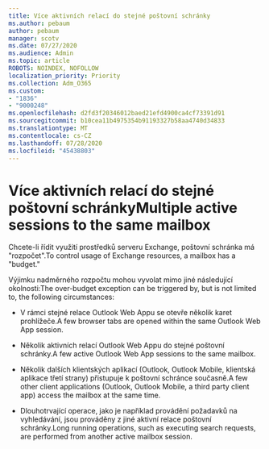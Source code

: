 ```yaml
---
title: Více aktivních relací do stejné poštovní schránky
ms.author: pebaum
author: pebaum
manager: scotv
ms.date: 07/27/2020
ms.audience: Admin
ms.topic: article
ROBOTS: NOINDEX, NOFOLLOW
localization_priority: Priority
ms.collection: Adm_O365
ms.custom:
- "1836"
- "9000248"
ms.openlocfilehash: d2fd3f20346012baed21efd4900ca4cf73391d91
ms.sourcegitcommit: b10cea11b4975354b91193327b58aa4740d34833
ms.translationtype: MT
ms.contentlocale: cs-CZ
ms.lasthandoff: 07/28/2020
ms.locfileid: "45438803"
---
```

# <a name="multiple-active-sessions-to-the-same-mailbox"></a><span data-ttu-id="5680c-102">Více aktivních relací do stejné poštovní schránky</span><span class="sxs-lookup"><span data-stu-id="5680c-102">Multiple active sessions to the same mailbox</span></span>

<span data-ttu-id="5680c-103">Chcete-li řídit využití prostředků serveru Exchange, poštovní schránka má "rozpočet".</span><span class="sxs-lookup"><span data-stu-id="5680c-103">To control usage of Exchange resources, a mailbox has a "budget."</span></span>

<span data-ttu-id="5680c-104">Výjimku nadměrného rozpočtu mohou vyvolat mimo jiné následující okolnosti:</span><span class="sxs-lookup"><span data-stu-id="5680c-104">The over-budget exception can be triggered by, but is not limited to, the following circumstances:</span></span>

- <span data-ttu-id="5680c-105">V rámci stejné relace Outlook Web Appu se otevře několik karet prohlížeče.</span><span class="sxs-lookup"><span data-stu-id="5680c-105">A few browser tabs are opened within the same Outlook Web App session.</span></span>

- <span data-ttu-id="5680c-106">Několik aktivních relací Outlook Web Appu do stejné poštovní schránky.</span><span class="sxs-lookup"><span data-stu-id="5680c-106">A few active Outlook Web App sessions to the same mailbox.</span></span>

- <span data-ttu-id="5680c-107">Několik dalších klientských aplikací (Outlook, Outlook Mobile, klientská aplikace třetí strany) přistupuje k poštovní schránce současně.</span><span class="sxs-lookup"><span data-stu-id="5680c-107">A few other client applications (Outlook, Outlook Mobile, a third party client app) access the mailbox at the same time.</span></span>

- <span data-ttu-id="5680c-108">Dlouhotrvající operace, jako je například provádění požadavků na vyhledávání, jsou prováděny z jiné aktivní relace poštovní schránky.</span><span class="sxs-lookup"><span data-stu-id="5680c-108">Long running operations, such as executing search requests, are performed from another active mailbox session.</span></span>

